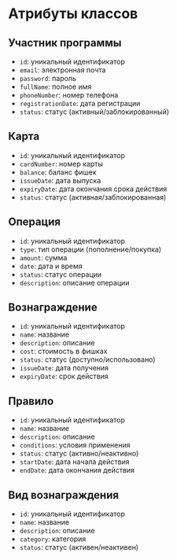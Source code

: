 # Атрибуты классов

## Участник программы

- `id`: уникальный идентификатор
- `email`: электронная почта
- `password`: пароль
- `fullName`: полное имя
- `phoneNumber`: номер телефона
- `registrationDate`: дата регистрации
- `status`: статус (активный/заблокированный)

## Карта

- `id`: уникальный идентификатор
- `cardNumber`: номер карты
- `balance`: баланс фишек
- `issueDate`: дата выпуска
- `expiryDate`: дата окончания срока действия
- `status`: статус (активная/заблокированная)

## Операция

- `id`: уникальный идентификатор
- `type`: тип операции (пополнение/покупка)
- `amount`: сумма
- `date`: дата и время
- `status`: статус операции
- `description`: описание операции

## Вознаграждение

- `id`: уникальный идентификатор
- `name`: название
- `description`: описание
- `cost`: стоимость в фишках
- `status`: статус (доступно/использовано)
- `issueDate`: дата получения
- `expiryDate`: срок действия

## Правило

- `id`: уникальный идентификатор
- `name`: название
- `description`: описание
- `conditions`: условия применения
- `status`: статус (активно/неактивно)
- `startDate`: дата начала действия
- `endDate`: дата окончания действия

## Вид вознаграждения

- `id`: уникальный идентификатор
- `name`: название
- `description`: описание
- `category`: категория
- `status`: статус (активен/неактивен) 